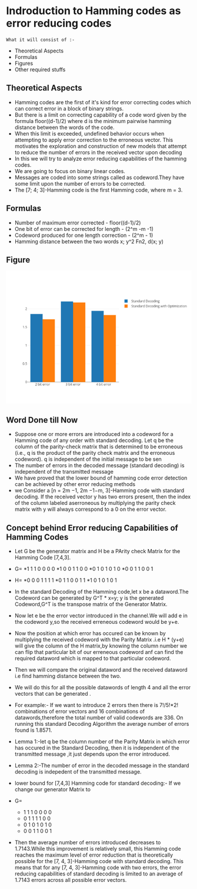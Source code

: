 # Indroduction to Hamming codes as error reducing codes

```
What it will consist of :- 
```

* Theoretical Aspects
* Formulas
* Figures
* Other required stuffs

## Theoretical Aspects

* Hamming codes are the first of it's kind for error correcting codes which can correct error in a block of binary strings. 
* But there is a limit on correcting capability of a code word given by the formula floor((d-1)/2) where d is the minimum pairwise hamming distance between the words of the code.
*  When this limit is exceeded, undefined behavior occurs when attempting to apply error correction to the erroneous vector. This motivates the exploration and construction of new models that attempt to reduce the number of errors in the
received vector upon decoding
* In this we will try to analyze error reducing capabilities of the hamming codes. 
* We are going to focus on binary linear codes. 
* Messages are coded into some strings called as codeword.They have some limit upon the number of errors to be corrected.
* The [7; 4; 3]-Hamming code is the first Hamming code, where m = 3.

## Formulas

* Number of maximum error corrected - floor((d-1)/2)
* One bit of error can be corrected for length - (2^m -m -1)
* Codeword produced for one length correction - (2^m - 1)
* Hamming distance between the two words x; y^2 Fn2, d(x; y)

## Figure

![Hamming Code](pyplot.png)



## Word Done till Now

*  Suppose one or more errors are introduced into a codeword for a Hamming code of any order with standard decoding. Let q be the column of the parity-check matrix that is
determined to be erroneous (i.e., q is the product of the parity check matrix and the erroneous codeword). q is independent
of the initial message to be sen
*  The number of errors in the decoded message (standard decoding) is independent of the transmitted message
*  We have proved that the lower bound of hamming code error detection can be achieved by other error reducing methods
*  we  Consider a [n = 2m −1, 2m −1−m, 3]-Hamming code with standard decoding. If the received vector y has two errors present, then the index of the column labeled aserroneous by multiplying the parity check matrix with y will
always correspond to a 0 on the error vector.

## Concept behind Error reducing Capabilities of Hamming Codes

* Let G be the generator matrix and H be a PArity check Matrix for the Hamming Code [7,4,3].
* G=
      *1 1 1 0 0 0 0 
      *1 0 0 1 1 0 0 
      *0 1 0 1 0 1 0
      *0 0 1 1 0 0 1
*  H=
      *0 0 0 1 1 1 1
      *0 1 1 0 0 1 1
      *1 0 1 0 1 0 1
* In the standard Decoding of the Hamming code,let x be a dataword.The Codeword can be generated by G^T * x=y; y is the generated Codeword,G^T is the transpose matrix of the 
     Generator Matrix.
* Now let e be the error vector introduced in the channel.We will add e in the codeword y,so the received erreneous codeword would be y+e.
* Now the position at which error has occured can be known by multiplying the received codeword with the Parity Matrix .i.e H *  (y+e)  will give the column 
  of the H matrix,by knowing the column number we can flip that particular bit of our erreneous codeword anf can find the required dataword which is mapped to that 
   particular codeword.
* Then we will compare the original dataword and the received dataword i.e find hamming distance between the two.
* We will do this for all the possible datawords of length 4 and all the error vectors that can be generated .
* For example:-
  If we want to introduce 2 errors then there is 7!/5!*2! combinations of error vectors and 16 combinations of datawords,therefore the total number of valid codewords are
  336.
  On running this standard Decoding  Algorithm the average number of errors found is 1.8571.


* Lemma 1:-let q be the column number of the Parity Matrix in which error has occured in the Standard Decoding, then it is independent of the transmitted message ,it 
just depends upon the error introduced.
* Lemma 2:-The number of error in the decoded message in the standard decoding is indepedent of the transmitted message.

* lower bound for [7,4,3] Hamming code for standard decoding:-
  If we change our generator Matrix to 
*  G=
     * 1 1 1 0 0 0 0
     * 0 1 1 1 1 0 0
     * 0 1 0 1 0 1 0
     * 0 0 1 1 0 0 1
*  Then the average number of errors introduced decreases to 1.7143.While this improvement is relatively small, this Hamming code reaches the maximum level of error reduction that is theoretically possible for the
[7, 4, 3]-Hamming code with standard decoding. This means that for any [7, 4, 3]-Hamming code with two errors, the error reducing capabilities of standard decoding is limited to an
average of 1.7143 errors across all possible error vectors.






  

